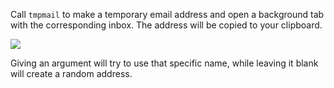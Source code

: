 Call `tmpmail` to make a temporary email address and open a background tab with the corresponding inbox. The address will be copied to your clipboard.

![](https://i.imgur.com/w7Y9kfZ.png)

Giving an argument will try to use that specific name, while leaving it blank will create a random address.

